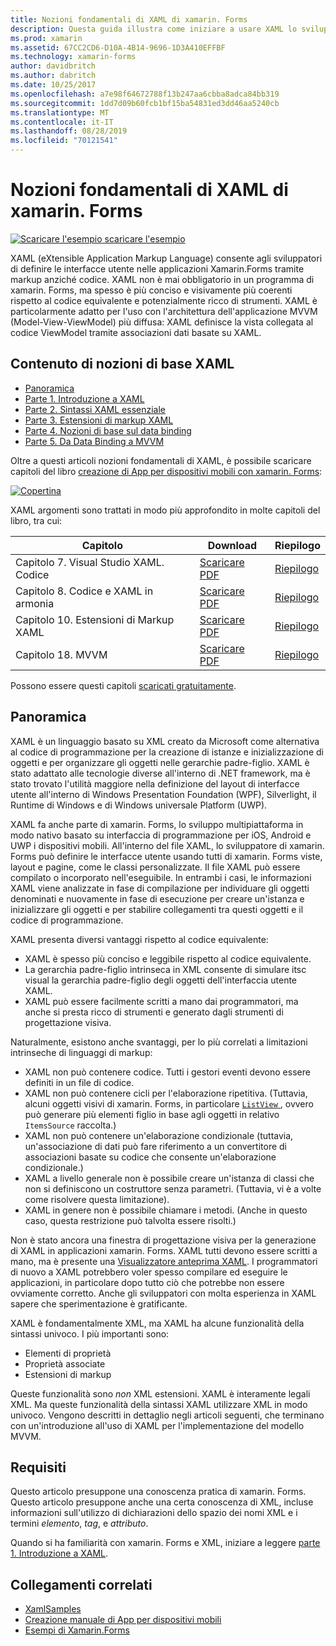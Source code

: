 ```yaml
---
title: Nozioni fondamentali di XAML di xamarin. Forms
description: Questa guida illustra come iniziare a usare XAML lo sviluppo multipiattaforma per dispositivi mobili. XAML consente agli sviluppatori di definire le interfacce utente nelle applicazioni xamarin. Forms tramite markup anziché codice.
ms.prod: xamarin
ms.assetid: 67CC2CD6-D10A-4B14-9696-1D3A410EFFBF
ms.technology: xamarin-forms
author: davidbritch
ms.author: dabritch
ms.date: 10/25/2017
ms.openlocfilehash: a7e98f64672788f13b247aa6cbba8adca84bb319
ms.sourcegitcommit: 1dd7d09b60fcb1bf15ba54831ed3dd46aa5240cb
ms.translationtype: MT
ms.contentlocale: it-IT
ms.lasthandoff: 08/28/2019
ms.locfileid: "70121541"
---
```

# <a name="xamarinforms-xaml-basics"></a>Nozioni fondamentali di XAML di xamarin. Forms

[![Scaricare l'esempio](~/media/shared/download.png) scaricare l'esempio](https://docs.microsoft.com/samples/xamarin/xamarin-forms-samples/xamlsamples)

XAML (eXtensible Application Markup Language) consente agli sviluppatori di definire le interfacce utente nelle applicazioni Xamarin.Forms tramite markup anziché codice. XAML non è mai obbligatorio in un programma di xamarin. Forms, ma spesso è più conciso e visivamente più coerenti rispetto al codice equivalente e potenzialmente ricco di strumenti. XAML è particolarmente adatto per l'uso con l'architettura dell'applicazione MVVM (Model-View-ViewModel) più diffusa: XAML definisce la vista collegata al codice ViewModel tramite associazioni dati basate su XAML.

## <a name="xaml-basics-contents"></a>Contenuto di nozioni di base XAML

- [Panoramica](#Overview)
- [Parte 1. Introduzione a XAML](~/xamarin-forms/xaml/xaml-basics/get-started-with-xaml.md)
- [Parte 2. Sintassi XAML essenziale](~/xamarin-forms/xaml/xaml-basics/essential-xaml-syntax.md)
- [Parte 3. Estensioni di markup XAML](~/xamarin-forms/xaml/xaml-basics/xaml-markup-extensions.md)
- [Parte 4. Nozioni di base sul data binding](~/xamarin-forms/xaml/xaml-basics/data-binding-basics.md)
- [Parte 5. Da Data Binding a MVVM](~/xamarin-forms/xaml/xaml-basics/data-bindings-to-mvvm.md)

Oltre a questi articoli nozioni fondamentali di XAML, è possibile scaricare capitoli del libro [creazione di App per dispositivi mobili con xamarin. Forms](~/xamarin-forms/creating-mobile-apps-xamarin-forms/index.md):

[![](images/cover-sml.png "Copertina")](~/xamarin-forms/creating-mobile-apps-xamarin-forms/index.md)

XAML argomenti sono trattati in modo più approfondito in molte capitoli del libro, tra cui:


| Capitolo | Download | Riepilogo |
|---------|---------|---------|
| Capitolo 7. Visual Studio XAML. Codice | [Scaricare PDF](https://download.xamarin.com/developer/xamarin-forms-book/XamarinFormsBook-Ch07-Apr2016.pdf) | [Riepilogo](~/xamarin-forms/creating-mobile-apps-xamarin-forms/summaries/chapter07.md) |
| Capitolo 8. Codice e XAML in armonia | [Scaricare PDF](https://download.xamarin.com/developer/xamarin-forms-book/XamarinFormsBook-Ch08-Apr2016.pdf) | [Riepilogo](~/xamarin-forms/creating-mobile-apps-xamarin-forms/summaries/chapter08.md) |
| Capitolo 10. Estensioni di Markup XAML | [Scaricare PDF](https://download.xamarin.com/developer/xamarin-forms-book/XamarinFormsBook-Ch10-Apr2016.pdf) | [Riepilogo](~/xamarin-forms/creating-mobile-apps-xamarin-forms/summaries/chapter10.md) |
| Capitolo 18. MVVM | [Scaricare PDF](https://download.xamarin.com/developer/xamarin-forms-book/XamarinFormsBook-Ch18-Apr2016.pdf) | [Riepilogo](~/xamarin-forms/creating-mobile-apps-xamarin-forms/summaries/chapter18.md) |

Possono essere questi capitoli [scaricati gratuitamente](~/xamarin-forms/creating-mobile-apps-xamarin-forms/index.md).

<a name="Overview" />

## <a name="overview"></a>Panoramica

XAML è un linguaggio basato su XML creato da Microsoft come alternativa al codice di programmazione per la creazione di istanze e inizializzazione di oggetti e per organizzare gli oggetti nelle gerarchie padre-figlio. XAML è stato adattato alle tecnologie diverse all'interno di .NET framework, ma è stato trovato l'utilità maggiore nella definizione del layout di interfacce utente all'interno di Windows Presentation Foundation (WPF), Silverlight, il Runtime di Windows e di Windows universale Platform (UWP).

XAML fa anche parte di xamarin. Forms, lo sviluppo multipiattaforma in modo nativo basato su interfaccia di programmazione per iOS, Android e UWP i dispositivi mobili. All'interno del file XAML, lo sviluppatore di xamarin. Forms può definire le interfacce utente usando tutti di xamarin. Forms viste, layout e pagine, come le classi personalizzate. Il file XAML può essere compilato o incorporato nell'eseguibile. In entrambi i casi, le informazioni XAML viene analizzate in fase di compilazione per individuare gli oggetti denominati e nuovamente in fase di esecuzione per creare un'istanza e inizializzare gli oggetti e per stabilire collegamenti tra questi oggetti e il codice di programmazione.

XAML presenta diversi vantaggi rispetto al codice equivalente:

- XAML è spesso più conciso e leggibile rispetto al codice equivalente.
- La gerarchia padre-figlio intrinseca in XML consente di simulare itsc visual la gerarchia padre-figlio degli oggetti dell'interfaccia utente XAML.
- XAML può essere facilmente scritti a mano dai programmatori, ma anche si presta ricco di strumenti e generato dagli strumenti di progettazione visiva.

Naturalmente, esistono anche svantaggi, per lo più correlati a limitazioni intrinseche di linguaggi di markup:

- XAML non può contenere codice. Tutti i gestori eventi devono essere definiti in un file di codice.
- XAML non può contenere cicli per l'elaborazione ripetitiva. (Tuttavia, alcuni oggetti visivi di xamarin. Forms, in particolare [ `ListView` ](xref:Xamarin.Forms.ListView) , ovvero può generare più elementi figlio in base agli oggetti in relativo `ItemsSource` raccolta.)
- XAML non può contenere un'elaborazione condizionale (tuttavia, un'associazione di dati può fare riferimento a un convertitore di associazioni basate su codice che consente un'elaborazione condizionale.)
- XAML a livello generale non è possibile creare un'istanza di classi che non si definiscono un costruttore senza parametri. (Tuttavia, vi è a volte come risolvere questa limitazione).
- XAML in genere non è possibile chiamare i metodi. (Anche in questo caso, questa restrizione può talvolta essere risolti.)

Non è stato ancora una finestra di progettazione visiva per la generazione di XAML in applicazioni xamarin. Forms. XAML tutti devono essere scritti a mano, ma è presente una [Visualizzatore anteprima XAML](~/xamarin-forms/xaml/xaml-previewer/index.md). I programmatori di nuovo a XAML potrebbero voler spesso compilare ed eseguire le applicazioni, in particolare dopo tutto ciò che potrebbe non essere ovviamente corretto. Anche gli sviluppatori con molta esperienza in XAML sapere che sperimentazione è gratificante.

XAML è fondamentalmente XML, ma XAML ha alcune funzionalità della sintassi univoco. I più importanti sono:

- Elementi di proprietà
- Proprietà associate
- Estensioni di markup

Queste funzionalità sono *non* XML estensioni. XAML è interamente legali XML. Ma queste funzionalità della sintassi XAML utilizzare XML in modo univoco. Vengono descritti in dettaglio negli articoli seguenti, che terminano con un'introduzione all'uso di XAML per l'implementazione del modello MVVM.

## <a name="requirements"></a>Requisiti

Questo articolo presuppone una conoscenza pratica di xamarin. Forms. Questo articolo presuppone anche una certa conoscenza di XML, incluse informazioni sull'utilizzo di dichiarazioni dello spazio dei nomi XML e i termini *elemento*, *tag*, e *attributo*.

Quando si ha familiarità con xamarin. Forms e XML, iniziare a leggere [parte 1. Introduzione a XAML](~/xamarin-forms/xaml/xaml-basics/get-started-with-xaml.md).

## <a name="related-links"></a>Collegamenti correlati

- [XamlSamples](https://docs.microsoft.com/samples/xamarin/xamarin-forms-samples/xamlsamples)
- [Creazione manuale di App per dispositivi mobili](~/xamarin-forms/creating-mobile-apps-xamarin-forms/index.md)
- [Esempi di Xamarin.Forms](https://docs.microsoft.com/samples/browse/?products=xamarin&term=Xamarin.Forms)
